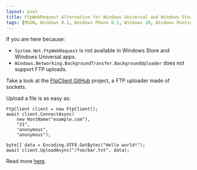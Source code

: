 ```yaml
---
layout: post
title: FtpWebRequest Alternative for Windows Universal and Windows Store Apps
tags: [MSDN, Windows 8.1, Windows Phone 8.1, Windows 10, Windows Runtime, WinRT, Windows Store Apps, Windows Universal Apps, Windows.Networking.BackgroundTransfer, System.Net.FtpWebRequest, C#]
---
```


If you are here because:

* `System.Net.FtpWebRequest` is not available in Windows Store and Windows Universal apps.
* `Windows.Networking.BackgroundTransfer.BackgroundUploader` does not support FTP uploads.

Take a look at the [FtpClient GitHub][FtpClient] project, a FTP uploader made of sockets.

Upload a file is as easy as:

    FtpClient client = new FtpClient();
    await client.ConnectAsync(
        new HostName("example.com"),
        "21",
        "anonymous",
        "anonymous");

    byte[] data = Encoding.UTF8.GetBytes("Hello world!");
    await client.UploadAsync("/foo/bar.txt", data);

Read more [here][README].

[FtpClient]:https://github.com/kiewic/FtpClient
[README]:https://github.com/kiewic/FtpClient/blob/master/README.md
